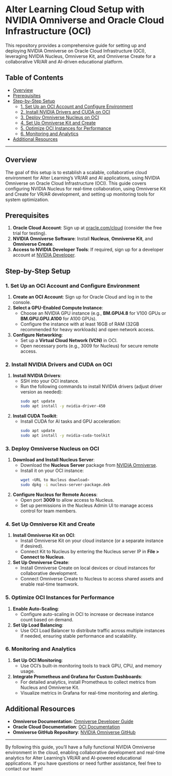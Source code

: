 # Alter Learning Cloud Setup with NVIDIA Omniverse and Oracle Cloud Infrastructure (OCI)

This repository provides a comprehensive guide for setting up and deploying NVIDIA Omniverse on Oracle Cloud Infrastructure (OCI), leveraging NVIDIA Nucleus, Omniverse Kit, and Omniverse Create for a collaborative VR/AR and AI-driven educational platform.

## Table of Contents

- [Overview](#overview)
- [Prerequisites](#prerequisites)
- [Step-by-Step Setup](#step-by-step-setup)
  - [1. Set Up an OCI Account and Configure Environment](#1-set-up-an-oci-account-and-configure-environment)
  - [2. Install NVIDIA Drivers and CUDA on OCI](#2-install-nvidia-drivers-and-cuda-on-oci)
  - [3. Deploy Omniverse Nucleus on OCI](#3-deploy-omniverse-nucleus-on-oci)
  - [4. Set Up Omniverse Kit and Create](#4-set-up-omniverse-kit-and-create)
  - [5. Optimize OCI Instances for Performance](#5-optimize-oci-instances-for-performance)
  - [6. Monitoring and Analytics](#6-monitoring-and-analytics)
- [Additional Resources](#additional-resources)

---

## Overview

The goal of this setup is to establish a scalable, collaborative cloud environment for Alter Learning’s VR/AR and AI applications, using NVIDIA Omniverse on Oracle Cloud Infrastructure (OCI). This guide covers configuring NVIDIA Nucleus for real-time collaboration, using Omniverse Kit and Create for VR/AR development, and setting up monitoring tools for system optimization.

## Prerequisites

1. **Oracle Cloud Account**: Sign up at [oracle.com/cloud](https://oracle.com/cloud) (consider the free trial for testing).
2. **NVIDIA Omniverse Software**: Install **Nucleus**, **Omniverse Kit**, and **Omniverse Create**.
3. **Access to NVIDIA Developer Tools**: If required, sign up for a developer account at [NVIDIA Developer](https://developer.nvidia.com/).

## Step-by-Step Setup

### 1. Set Up an OCI Account and Configure Environment

1. **Create an OCI Account**: Sign up for Oracle Cloud and log in to the console.
2. **Select a GPU-Enabled Compute Instance**:
   - Choose an NVIDIA GPU instance (e.g., **BM.GPU4.8** for V100 GPUs or **BM.GPU.GPU.A100** for A100 GPUs).
   - Configure the instance with at least 16GB of RAM (32GB recommended for heavy workloads) and open network access.
3. **Configure Networking**:
   - Set up a **Virtual Cloud Network (VCN)** in OCI.
   - Open necessary ports (e.g., 3009 for Nucleus) for secure remote access.

### 2. Install NVIDIA Drivers and CUDA on OCI

1. **Install NVIDIA Drivers**:
   - SSH into your OCI instance.
   - Run the following commands to install NVIDIA drivers (adjust driver version as needed):
     ```bash
     sudo apt update
     sudo apt install -y nvidia-driver-450
     ```
2. **Install CUDA Toolkit**:
   - Install CUDA for AI tasks and GPU acceleration:
     ```bash
     sudo apt update
     sudo apt install -y nvidia-cuda-toolkit
     ```

### 3. Deploy Omniverse Nucleus on OCI

1. **Download and Install Nucleus Server**:
   - Download the **Nucleus Server** package from [NVIDIA Omniverse](https://www.nvidia.com/en-us/omniverse/).
   - Install it on your OCI instance:
     ```bash
     wget <URL to Nucleus download>
     sudo dpkg -i nucleus-server-package.deb
     ```
2. **Configure Nucleus for Remote Access**:
   - Open port **3009** to allow access to Nucleus.
   - Set up permissions in the Nucleus Admin UI to manage access control for team members.

### 4. Set Up Omniverse Kit and Create

1. **Install Omniverse Kit on OCI**:
   - Install Omniverse Kit on your cloud instance (or a separate instance if desired).
   - Connect Kit to Nucleus by entering the Nucleus server IP in **File > Connect to Nucleus**.
2. **Set Up Omniverse Create**:
   - Install Omniverse Create on local devices or cloud instances for collaborative development.
   - Connect Omniverse Create to Nucleus to access shared assets and enable real-time teamwork.

### 5. Optimize OCI Instances for Performance

1. **Enable Auto-Scaling**:
   - Configure auto-scaling in OCI to increase or decrease instance count based on demand.
2. **Set Up Load Balancing**:
   - Use OCI Load Balancer to distribute traffic across multiple instances if needed, ensuring stable performance and scalability.

### 6. Monitoring and Analytics

1. **Set Up OCI Monitoring**:
   - Use OCI’s built-in monitoring tools to track GPU, CPU, and memory usage.
2. **Integrate Prometheus and Grafana for Custom Dashboards**:
   - For detailed analytics, install Prometheus to collect metrics from Nucleus and Omniverse Kit.
   - Visualize metrics in Grafana for real-time monitoring and alerting.

## Additional Resources

- **Omniverse Documentation**: [Omniverse Developer Guide](https://docs.omniverse.nvidia.com/dev-guide/latest/overview.html)
- **Oracle Cloud Documentation**: [OCI Documentation](https://docs.oracle.com/en/cloud/)
- **Omniverse GitHub Repository**: [NVIDIA Omniverse GitHub](https://github.com/NVIDIA-Omniverse)

---

By following this guide, you’ll have a fully functional NVIDIA Omniverse environment in the cloud, enabling collaborative development and real-time analytics for Alter Learning’s VR/AR and AI-powered educational applications. If you have questions or need further assistance, feel free to contact our team!

